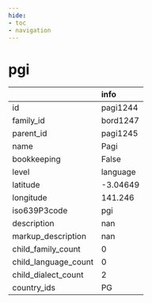 ```yaml
---
hide:
- toc
- navigation
---
```

# pgi
|                      | info     |
|:---------------------|:---------|
| id                   | pagi1244 |
| family_id            | bord1247 |
| parent_id            | pagi1245 |
| name                 | Pagi     |
| bookkeeping          | False    |
| level                | language |
| latitude             | -3.04649 |
| longitude            | 141.246  |
| iso639P3code         | pgi      |
| description          | nan      |
| markup_description   | nan      |
| child_family_count   | 0        |
| child_language_count | 0        |
| child_dialect_count  | 2        |
| country_ids          | PG       |